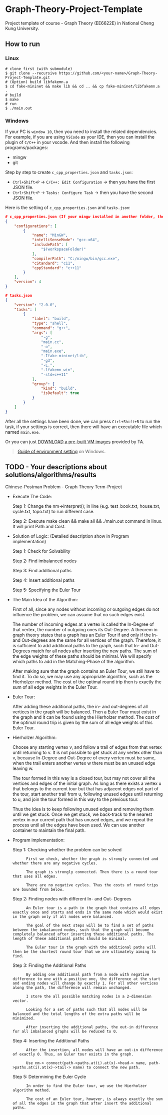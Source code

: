 # Graph-Theory-Project-Template
Project template of course - Graph Theory (EE6622E) in National Cheng Kung University.

## How to run

### Linux

```
# clone first (with submodule)
$ git clone --recursive https://github.com/<your-name>/Graph-Theory-Project-Template.git
# (Option) build libfakemn.a
$ cd fake-mininet && make lib && cd .. && cp fake-mininet/libfakemn.a .
# build
$ make 
# run 
$ ./main.out
```

### Windows

If your PC is `window 10`, then you need to install the related dependencies. For example, if you are using `VSCode` as your IDE, then you can install the plugin of `C/C++` in your vscode. And then install the following programs/packages:
* mingw
* git

Step by step to create `c_cpp_properties.json` and `tasks.json`:
* `Ctrl+Shift+P` -> `C/C++: Edit Configuration` -> then you have the first JSON file.
* `Ctrl+Shift+P` -> `Tasks: Configure Task` -> then you have the second JSON file.

Here is the setting of `c_cpp_properties.json` and `tasks.json`:
```json
# c_cpp_properties.json (If your mingw installed in another folder, then you have to change the value in `compilterPath`)
{
    "configurations": [
        {
            "name": "MinGW",
            "intelliSenseMode": "gcc-x64",
            "includePath": [
                "$(workspaceFolder)"
            ],
            "compilerPath": "C:/mingw/bin/gcc.exe",
            "cStandard": "c11",
            "cppStandard": "c++11"
        }
    ],
    "version": 4
}

# tasks.json
{
    "version": "2.0.0",
    "tasks": [
        {
            "label": "build",
            "type": "shell",
            "command": "g++",
            "args": [
                "-g",
                "main.cc",
                "-o",
                "main.exe",
                "-Ifake-mininet/lib",
                "-g3",
                "-L.",
                "-lfakemn_win",
                "-std=c++11"
            ],
            "group": {
                "kind": "build",
                "isDefault": true
            }
        }
    ]
}
```

After all the settings have been done, we can press `Ctrl+Shift+B` to run the task, if your settings is correct, then there will have an executable file which named `main.exe`.

Or you can just [DOWNLOAD a pre-built VM images](http://gofile.me/39GpL/XU5tznyO6) provided by TA.

> [Guide of environment setting](https://hackmd.io/-5WZQC-1QqOeV3KUX65tEw?view) on Windows.

## TODO - Your descriptions about solutions/algorithms/results

Chinese-Postman Problem - Graph Theory Term-Project

* Execute The Code:

    Step 1:
            Change the nm->interpret(); in line (e.g. test_book.txt, house.txt, cycle.txt, topo.txt) to run different case.

    Step 2:
            Execute make clean && make all && ./main.out command in linux.
            It will print Path and Cost.

* Solution of Logic: (Detailed description show in Program implementation)

    Step 1: Check for Solvability

    Step 2: Find imbalanced nodes

    Step 3: Find additional paths

    Step 4: Insert additional paths

    Step 5: Specifying the Euler Tour
    
* The Main Idea of the Algorithm:

    First of all, since any nodes without incoming or outgoing edges do not influence the problem, we can assume that no such edges exist. 

    The number of incoming edges at a vertex is called the In-Degree of that vertex, the number of outgoing ones its Out-Degree. A theorem in graph theory states that a graph has an Euler Tour if and only if the In- and Out-degrees are the same for all vertices of the graph. Therefore, it is sufficient to add additional paths to the graph, such that In- and Out-Degrees match for all nodes after inserting the new paths. The sum of the edge weights of these paths should be minimal. We will specify which paths to add in the Matching-Phase of the algorithm.

    After making sure that the graph contains an Euler Tour, we still have to find it. To do so, we may use any appropriate algorithm, such as the Hierholzer method. The cost of the optimal round trip then is exactly the sum of all edge weights in the Euler Tour.

    
* Euler Tour:
    
    After adding these additional paths, the in- and out-degrees of all vertices in the graph will be balanced. Then a Euler Tour must exist in the graph and it can be found using the Hierholzer method. The cost of the optimal round trip is given by the sum of all edge weights of this Euler Tour.
    
* Hierholzer Algorithm:

    Choose any starting vertex v, and follow a trail of edges from that vertex until returning to v. It is not possible to get stuck at any vertex other than v, because In-Degree and Out-Degree of every vertex must be same, when the trail enters another vertex w there must be an unused edge leaving w.
    
    The tour formed in this way is a closed tour, but may not cover all the vertices and edges of the initial graph.
    As long as there exists a vertex u that belongs to the current tour but that has adjacent edges not part of the tour, start another trail from u, following unused edges until returning to u, and join the tour formed in this way to the previous tour.
    
    Thus the idea is to keep following unused edges and removing them until we get stuck. Once we get stuck, we back-track to the nearest vertex in our current path that has unused edges, and we repeat the process until all the edges have been used. We can use another container to maintain the final path.
        
* Program implementation:

    Step 1: Checking whether the problem can be solved
            
            First we check, whether the graph is strongly connected and whether there are any negative cycles.

            The graph is strongly connected. Then there is a round tour that uses all edges.

            There are no negative cycles. Thus the costs of round trips are bounded from below.

            
    Step 2: Finding nodes with different In- and Out- Degrees
            
            An Euler tour is a path in the graph that contains all edges exactly once and starts and ends in the same node which would exist in the graph only if all nodes were balanced. 

            The goal of the next steps will be to find a set of paths between the imbalanced nodes, such that the graph will become completely balanced after inserting these additional paths. The length of these additional paths should be minimal.

            The Euler tour in the graph with the additional paths will then be the shortest round tour that we are ultimately aiming to find.
    
    
    Step 3: Finding the Additional Paths
            
            By adding one additional path from a node with negative difference to one with a positive one, the difference at the start and ending nodes will change by exactly 1. For all other vertices along the path, the difference will remain unchanged.
            
            I store the all possible matching nodes in a 2-dimension vector.

            Looking for a set of paths such that all nodes will be balanced and the total lengths of the extra paths will be minimized.         

            After inserting the additional paths, the out-in difference for all imbalanced graphs will be reduced to 0.
                        
    
    Step 4: Inserting the Additional Paths
            
            After the insertion, all nodes will have an out-in difference of exactly 0. Thus, an Euler tour exists in the graph.
                      
            Use nm-> connect(path->paths.at(i).at(x)->head-> name, path->paths.at(i).at(x)->tail-> name) to connect the new path.
                        
            
    Step 5: Determining the Euler Cycle
    
            In order to find the Euler tour, we use the Hierholzer algorithm method.

            The cost of an Euler tour, however, is always exactly the sum of all the edges in the graph that after insert the additional paths.
                       
               